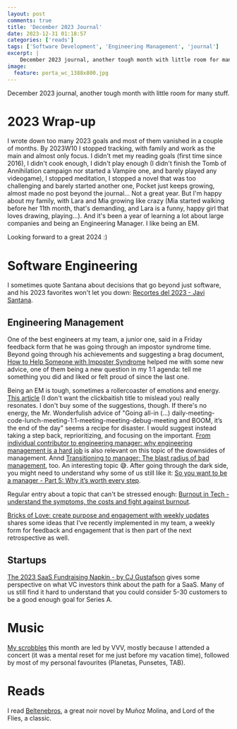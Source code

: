 ```yaml
---
layout: post
comments: true
title: 'December 2023 Journal'
date: 2023-12-31 01:18:57
categories: ['reads']
tags: ['Software Development', 'Engineering Management', 'journal']
excerpt: |
    December 2023 journal, another tough month with little room for many stuff.
image:
  feature: porta_wc_1388x800.jpg
---
```


December 2023 journal, another tough month with little room for many stuff.

# 2023 Wrap-up
I wrote down too many 2023 goals and most of them vanished in a couple of months. By 2023W10 I stopped tracking, with family and work as the main and almost only focus. I didn't met my reading goals (first time since 2016), I didn't cook enough, I didn't play enough (I didn't finish the Tomb of Annihilation campaign nor started a Vampire one, and barely played any videogame), I stopped meditation, I stopped a novel that was too challenging and barely started another one, Pocket just keeps growing, almost made no post beyond the journal... Not a great year. But I'm happy about my family, with Lara and Mia growing like crazy (Mia started walking before her 11th month, that's demanding, and Lara is a funny, happy girl that loves drawing, playing...). And it's been a year of learning a lot about large companies and being an Engineering Manager. I like being an EM.

Looking forward to a great 2024 :)

# Software Engineering

I sometimes quote Santana about decisions that go beyond just software, and his 2023 favorites won't let you down: [Recortes del 2023 - Javi Santana](https://javisantana.substack.com/p/recortes-del-2023).

## Engineering Management
One of the best engineers at my team, a junior one, said in a Friday feedback form that he was going through an impostor syndrome time. Beyond going through his achievements and suggesting a brag document, [How to Help Someone with Imposter Syndrome](https://www.betterup.com/blog/how-to-help-someone-with-imposter-syndrome) helped me with some new advice, one of them being a new question in my 1:1 agenda: tell me something you did and liked or felt proud of since the last one.

Being an EM is tough, sometimes a rollercoaster of emotions and energy. [This article](https://zaidesanton.substack.com/p/why-managers-have-more-bad-days) (I don't want the clickbaitish title to mislead you) really resonates. I don't buy some of the suggestions, though. If there's no energy, the Mr. Wonderfulish advice of "Going all-in (...) daily-meeting-code-lunch-meeting-1:1-meeting-meeting-debug-meeting and BOOM, it’s the end of the day" seems a recipe for disaster. I would suggest instead taking a step back, reprioritizing, and focusing on the important. [From individual contributor to engineering manager: why engineering management is a hard job](https://www.thecaringtechie.com/p/so-you-want-to-be-a-manager-p3) is also relevant on this topic of the downsides of management. Annd [Transitioning to manager: The blast radius of bad management](https://www.thecaringtechie.com/p/so-you-want-to-be-a-manager-p4), too. An interesting topic 😅. After going through the dark side, you might need to understand why some of us still like it: [So you want to be a manager - Part 5: Why it’s worth every step](https://www.thecaringtechie.com/p/so-you-want-to-be-a-manager-p5).

Regular entry about a topic that can't be stressed enough: [Burnout in Tech - understand the symptoms, the costs and fight against burnout](https://www.thecaringtechie.com/p/burnout-in-tech-part-1-declaring).

[Bricks of Love: create purpose and engagement with weekly updates](https://world.hey.com/joaoqalves/bricks-of-love-create-purpose-and-engagement-with-weekly-updates-4a91aa61) shares some ideas that I've recently implemented in my team, a weekly form for feedback and engagement that is then part of the next retrospective as well.
## Startups
[The 2023 SaaS Fundraising Napkin - by CJ Gustafson](https://www.mostlymetrics.com/p/the-2023-saas-fundraising-napkin) gives some perspective on what VC investors think about the path for a SaaS. Many of us still find it hard to understand that you could consider 5-30 customers to be a good enough goal for Series A.
# Music

[My scrobbles](https://www.last.fm/user/juanignaciosl/library/artists?from=2023-12-01&rangetype=1month) this month are led by VVV, mostly because I attended a concert (it was a mental reset for me just before my vacation time), followed by most of my personal favourites (Planetas, Punsetes, TAB).

# Reads
I read [Beltenebros](https://www.goodreads.com/book/show/830545.Beltenebros), a great noir novel by Muñoz Molina, and Lord of the Flies, a classic.
